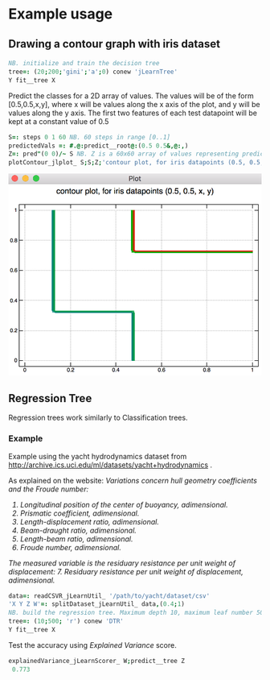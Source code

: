 # Example usage

## Drawing a contour graph with iris dataset

```j
NB. initialize and train the decision tree
tree=: (20;200;'gini';'a';0) conew 'jLearnTree'
Y fit__tree X
```

Predict the classes for a 2D array of values. The values will be of the 
form [0.5,0.5,x,y], where x will be values along the x axis of the 
plot, and y will be values along the y axis. The first two features
of each test datapoint will be kept at a constant value of 0.5

```j
S=: steps 0 1 60 NB. 60 steps in range [0..1]
predictedVals =: #.@:predict__root@:(0.5 0.5&,@:,)
Z=: pred"(0 0)/~ S NB. Z is a 60x60 array of values representing predicted classes
plotContour_jlplot_ S;S;Z;'contour plot, for iris datapoints (0.5, 0.5, x, y)'

```

 
![dtplot](/trees/decisiontree_contour.png)

## Regression Tree
Regression trees work similarly to Classification trees.

### Example
Example using the yacht hydrodynamics dataset from http://archive.ics.uci.edu/ml/datasets/yacht+hydrodynamics .

As explained on the website:
<i>Variations concern hull geometry coefficients and the Froude number: 

1. Longitudinal position of the center of buoyancy, adimensional. 
2. Prismatic coefficient, adimensional. 
3. Length-displacement ratio, adimensional. 
4. Beam-draught ratio, adimensional. 
5. Length-beam ratio, adimensional. 
6. Froude number, adimensional. 

The measured variable is the residuary resistance per unit weight of displacement: 
7. Residuary resistance per unit weight of displacement, adimensional.</i>

```j
data=: readCSVR_jLearnUtil_ '/path/to/yacht/dataset/csv'
'X Y Z W'=: splitDataset_jLearnUtil_ data,(0.4;1)
NB. build the regression tree. Maximum depth 10, maximum leaf number 500, splitting is random ('r')
tree=: (10;500; 'r') conew 'DTR'
Y fit__tree X
```

Test the accuracy using *Explained Variance* score.
```j
explainedVariance_jLearnScorer_ W;predict__tree Z
 0.773
```
